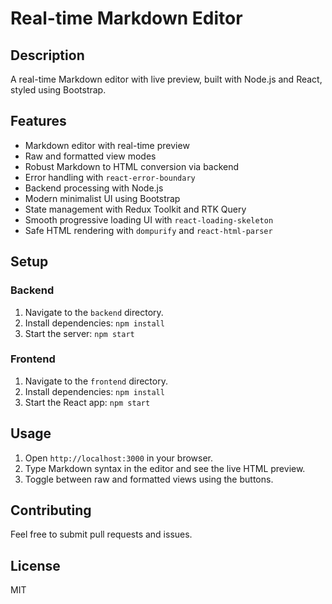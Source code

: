 # Real-time Markdown Editor

## Description
A real-time Markdown editor with live preview, built with Node.js and React, styled using Bootstrap.

## Features
- Markdown editor with real-time preview
- Raw and formatted view modes
- Robust Markdown to HTML conversion via backend
- Error handling with `react-error-boundary`
- Backend processing with Node.js
- Modern minimalist UI using Bootstrap
- State management with Redux Toolkit and RTK Query
- Smooth progressive loading UI with `react-loading-skeleton`
- Safe HTML rendering with `dompurify` and `react-html-parser`

## Setup

### Backend
1. Navigate to the `backend` directory.
2. Install dependencies: `npm install`
3. Start the server: `npm start`

### Frontend
1. Navigate to the `frontend` directory.
2. Install dependencies: `npm install`
3. Start the React app: `npm start`

## Usage
1. Open `http://localhost:3000` in your browser.
2. Type Markdown syntax in the editor and see the live HTML preview.
3. Toggle between raw and formatted views using the buttons.

## Contributing
Feel free to submit pull requests and issues.

## License
MIT

